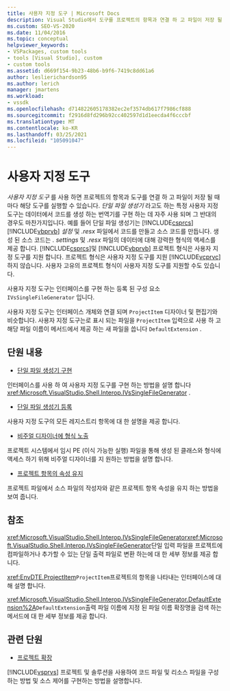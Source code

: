 ```yaml
---
title: 사용자 지정 도구 | Microsoft Docs
description: Visual Studio에서 도구를 프로젝트의 항목과 연결 하 고 파일이 저장 될 때마다 해당 도구를 실행 하는 사용자 지정 도구를 만드는 방법에 대해 알아봅니다.
ms.custom: SEO-VS-2020
ms.date: 11/04/2016
ms.topic: conceptual
helpviewer_keywords:
- VSPackages, custom tools
- tools [Visual Studio], custom
- custom tools
ms.assetid: d669f154-9b23-48b6-b9f6-7419c8dd61a6
author: leslierichardson95
ms.author: lerich
manager: jmartens
ms.workload:
- vssdk
ms.openlocfilehash: d714822605178382ec2ef3574db617f7986cf888
ms.sourcegitcommit: f2916d8fd296b92cc402597d1d1eecda4f6cccbf
ms.translationtype: MT
ms.contentlocale: ko-KR
ms.lasthandoff: 03/25/2021
ms.locfileid: "105091047"
---
```

# <a name="custom-tools"></a>사용자 지정 도구
*사용자 지정 도구* 를 사용 하면 프로젝트의 항목과 도구를 연결 하 고 파일이 저장 될 때마다 해당 도구를 실행할 수 있습니다. *단일 파일 생성기* 라고도 하는 특정 사용자 지정 도구는 데이터에서 코드를 생성 하는 번역기를 구현 하는 데 자주 사용 되며 그 반대의 경우도 마찬가지입니다. 예를 들어 단일 파일 생성기는 [!INCLUDE[csprcs](../../data-tools/includes/csprcs_md.md)] [!INCLUDE[vbprvb](../../code-quality/includes/vbprvb_md.md)] *설정* 및 *.resx* 파일에서 코드를 만들고 소스 코드를 만듭니다. 생성 된 소스 코드는 *. settings* 및 *.resx* 파일의 데이터에 대해 강력한 형식의 액세스를 제공 합니다. [!INCLUDE[csprcs](../../data-tools/includes/csprcs_md.md)]및 [!INCLUDE[vbprvb](../../code-quality/includes/vbprvb_md.md)] 프로젝트 형식은 사용자 지정 도구를 지원 합니다. 프로젝트 형식은 사용자 지정 도구를 지원 [!INCLUDE[vcprvc](../../code-quality/includes/vcprvc_md.md)] 하지 않습니다. 사용자 고유의 프로젝트 형식이 사용자 지정 도구를 지원할 수도 있습니다.

 사용자 지정 도구는 인터페이스를 구현 하는 등록 된 구성 요소 `IVsSingleFileGenerator` 입니다.

 사용자 지정 도구는 인터페이스 개체와 연결 되며 `ProjectItem` 디자이너 및 편집기와 비슷합니다. 사용자 지정 도구는로 표시 되는 파일을 `ProjectItem` 입력으로 사용 하 고 해당 파일 이름이 메서드에서 제공 하는 새 파일을 씁니다 `DefaultExtension` .

## <a name="in-this-section"></a>단원 내용
- [단일 파일 생성기 구현](../../extensibility/internals/implementing-single-file-generators.md)

 인터페이스를 사용 하 여 사용자 지정 도구를 구현 하는 방법을 설명 합니다 <xref:Microsoft.VisualStudio.Shell.Interop.IVsSingleFileGenerator> .

- [단일 파일 생성기 등록](../../extensibility/internals/registering-single-file-generators.md)

 사용자 지정 도구의 모든 레지스트리 항목에 대 한 설명을 제공 합니다.

- [비주얼 디자이너에 형식 노출](../../extensibility/internals/exposing-types-to-visual-designers.md)

 프로젝트 시스템에서 임시 PE (이식 가능한 실행) 파일을 통해 생성 된 클래스와 형식에 액세스 하기 위해 비주얼 디자이너를 지 원하는 방법을 설명 합니다.

- [프로젝트 항목의 속성 유지](../../extensibility/persisting-the-property-of-a-project-item.md)

 프로젝트 파일에서 소스 파일의 작성자와 같은 프로젝트 항목 속성을 유지 하는 방법을 보여 줍니다.

## <a name="reference"></a>참조
 <xref:Microsoft.VisualStudio.Shell.Interop.IVsSingleFileGenerator><xref:Microsoft.VisualStudio.Shell.Interop.IVsSingleFileGenerator>단일 입력 파일을 프로젝트에 컴파일하거나 추가할 수 있는 단일 출력 파일로 변환 하는에 대 한 세부 정보를 제공 합니다.

 <xref:EnvDTE.ProjectItem>`ProjectItem`프로젝트의 항목을 나타내는 인터페이스에 대해 설명 합니다.

 <xref:Microsoft.VisualStudio.Shell.Interop.IVsSingleFileGenerator.DefaultExtension%2A>`DefaultExtension`출력 파일 이름에 지정 된 파일 이름 확장명을 검색 하는 메서드에 대 한 세부 정보를 제공 합니다.

## <a name="related-sections"></a>관련 단원
- [프로젝트 확장](../../extensibility/extending-projects.md)

 [!INCLUDE[vsprvs](../../code-quality/includes/vsprvs_md.md)] 프로젝트 및 솔루션을 사용하여 코드 파일 및 리소스 파일을 구성하는 방법 및 소스 제어를 구현하는 방법을 설명합니다.
